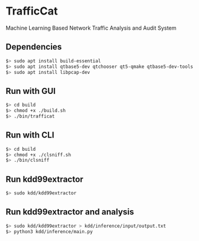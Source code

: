 TrafficCat
=====

Machine Learning Based Network Traffic Analysis and Audit System

Dependencies
-----
```bash
$> sudo apt install build-essential
$> sudo apt install qtbase5-dev qtchooser qt5-qmake qtbase5-dev-tools
$> sudo apt install libpcap-dev
```

Run with GUI
-----
```bash
$> cd build
$> chmod +x ./build.sh
$> ./bin/trafficat
```

Run with CLI
-----
```bash
$> cd build
$> chmod +x ./clsniff.sh
$> ./bin/clsniff
```

Run kdd99extractor
-----
```bash
$> sudo kdd/kdd99extractor
```

Run kdd99extractor and analysis
-----
```bash
$> sudo kdd/kdd99extractor > kdd/inference/input/output.txt
$> python3 kdd/inference/main.py
```
